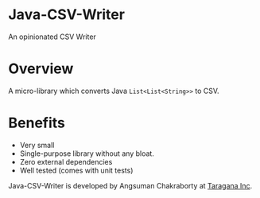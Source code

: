 # Java-CSV-Writer
An opinionated CSV Writer

# Overview
A micro-library which converts Java `List<List<String>>` to CSV.

# Benefits
- Very small
- Single-purpose library without any bloat.
- Zero external dependencies
- Well tested (comes with unit tests)

Java-CSV-Writer is developed by Angsuman Chakraborty at [Taragana Inc](http://taragana.com).
